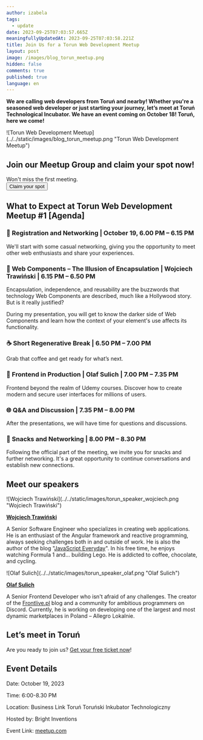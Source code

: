 ```yaml
---
author: izabela
tags:
  - update
date: 2023-09-25T07:03:57.665Z
meaningfullyUpdatedAt: 2023-09-25T07:03:58.221Z
title: Join Us for a Torun Web Development Meetup
layout: post
image: /images/blog_torun_meetup.png
hidden: false
comments: true
published: true
language: en
---
```

**We are calling web developers from Toruń and nearby! Whether you're a seasoned web developer or just starting your journey, let’s meet at Toruń Technological Incubator. We have an event coming on October 18! Toruń, here we come!**

<div class="image">![Torun Web Development Meetup](../../static/images/blog_torun_meetup.png "Torun Web Development Meetup")</div>

<div class='block-button'><h2>Join our Meetup Group and claim your spot now!</h2><div>Won't miss the first meeting.</div><a href="https://www.meetup.com/toru%C5%84-web-development/events/295971160/"><button>Claim your spot</button></a></div>

## What to Expect at Torun Web Development Meetup #1 \[Agenda]

### 📌 Registration and Networking | October 19, 6.00 PM – 6.15 PM

We'll start with some casual networking, giving you the opportunity to meet other web enthusiasts and share your experiences.

### 🚀 Web Components – The Illusion of Encapsulation | Wojciech Trawiński | 6.15 PM – 6.50 PM

Encapsulation, independence, and reusability are the buzzwords that technology Web Components are described, much like a Hollywood story. But is it really justified?

During my presentation, you will get to know the darker side of Web Components and learn how the context of your element's use affects its functionality.

### ☕️ Short Regenerative Break | 6.50 PM – 7.00 PM

Grab that coffee and get ready for what’s next.

### 🚀 Frontend in Production | Olaf Sulich | 7.00 PM – 7.35 PM

Frontend beyond the realm of Udemy courses. Discover how to create modern and secure user interfaces for millions of users.

### 🌐 Q&A and Discussion | 7.35 PM – 8.00 PM

After the presentations, we will have time for questions and discussions.

### 🍕 Snacks and Networking | 8.00 PM – 8.30 PM

Following the official part of the meeting, we invite you for snacks and further networking. It's a great opportunity to continue conversations and establish new connections.

## Meet our speakers

<div class="image">![Wojciech Trawiński](../../static/images/torun_speaker_wojciech.png "Wojciech Trawiński")</div>

**[Wojciech Trawiński](http://www.linkedin.com/in/wojciech-trawi%C5%84ski)**

A Senior Software Engineer who specializes in creating web applications. He is an enthusiast of the Angular framework and reactive programming, always seeking challenges both in and outside of work. He is also the author of the blog "[JavaScript Everyday](https://medium.com/javascript-everyday)". In his free time, he enjoys watching Formula 1 and... building Lego. He is addicted to coffee, chocolate, and cycling.

<div class="image">![Olaf Sulich](../../static/images/torun_speaker_olaf.png "Olaf Sulich")</div>

**[Olaf Sulich](https://www.linkedin.com/in/olaf-sulich/)**

A Senior Frontend Developer who isn't afraid of any challenges. The creator of the [Frontlive.pl](https://frontlive.pl/) blog and a community for ambitious programmers on Discord. Currently, he is working on developing one of the largest and most dynamic marketplaces in Poland – Allegro Lokalnie.

## Let’s meet in Toruń

Are you ready to join us? [Get your free ticket now](https://www.meetup.com/toru%C5%84-web-development/events/295971160/)!

## Event Details

Date: October 19, 2023

Time: 6:00-8.30 PM

Location: Business Link Toruń Toruński Inkubator Technologiczny

Hosted by: Bright Inventions

Event Link: [meetup.com](https://www.meetup.com/toru%C5%84-web-development/events/295971160/)
